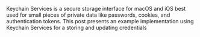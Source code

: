 Keychain Services is a secure storage interface for macOS and iOS best used for small pieces of private data like passwords, cookies, and authentication tokens. This post presents an example implementation using Keychain Services for a storing and updating credentials
